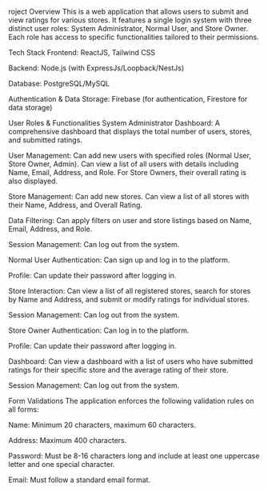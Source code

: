 roject Overview This is a web application that allows users to submit and view ratings for various stores. It features a single login system with three distinct user roles: System Administrator, Normal User, and Store Owner. Each role has access to specific functionalities tailored to their permissions.

Tech Stack Frontend: ReactJS, Tailwind CSS

Backend: Node.js (with ExpressJs/Loopback/NestJs)

Database: PostgreSQL/MySQL

Authentication & Data Storage: Firebase (for authentication, Firestore for data storage)

User Roles & Functionalities System Administrator Dashboard: A comprehensive dashboard that displays the total number of users, stores, and submitted ratings.

User Management: Can add new users with specified roles (Normal User, Store Owner, Admin). Can view a list of all users with details including Name, Email, Address, and Role. For Store Owners, their overall rating is also displayed.

Store Management: Can add new stores. Can view a list of all stores with their Name, Address, and Overall Rating.

Data Filtering: Can apply filters on user and store listings based on Name, Email, Address, and Role.

Session Management: Can log out from the system.

Normal User Authentication: Can sign up and log in to the platform.

Profile: Can update their password after logging in.

Store Interaction: Can view a list of all registered stores, search for stores by Name and Address, and submit or modify ratings for individual stores.

Session Management: Can log out from the system.

Store Owner Authentication: Can log in to the platform.

Profile: Can update their password after logging in.

Dashboard: Can view a dashboard with a list of users who have submitted ratings for their specific store and the average rating of their store.

Session Management: Can log out from the system.

Form Validations The application enforces the following validation rules on all forms:

Name: Minimum 20 characters, maximum 60 characters.

Address: Maximum 400 characters.

Password: Must be 8-16 characters long and include at least one uppercase letter and one special character.

Email: Must follow a standard email format.
